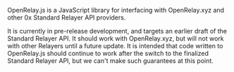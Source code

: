 OpenRelay.js is a JavaScript library for interfacing with OpenRelay.xyz and
other 0x Standard Relayer API providers.

It is currently in pre-release development, and targets an earlier draft of the
Standard Relayer API. It should work with OpenRelay.xyz, but will not work with
other Relayers until a future update. It is intended that code written to
OpenRelay.js should continue to work after the switch to the finalized Standard
Relayer API, but we can't make such guarantees at this point.
